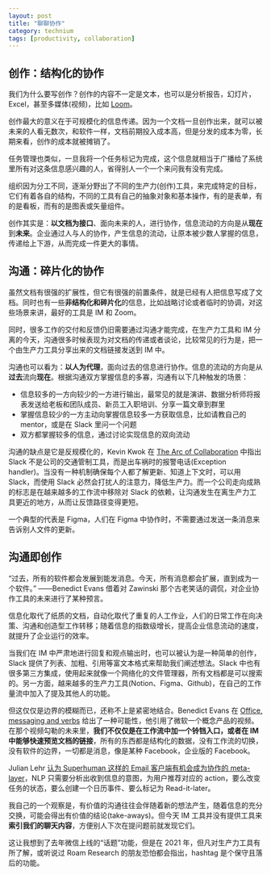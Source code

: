 ```yaml
---
layout: post
title: "聊聊协作"
category: technium
tags: [productivity, collaboration]
---
```




## 创作：结构化的协作

我们为什么要写创作？创作的内容不一定是文本，也可以是分析报告，幻灯片，Excel，甚至多媒体(视频)，比如 [Loom](www.loom.com)。

创作最大的意义在于可规模化的信息传递。因为一个文档一旦创作出来，就可以被未来的人看无数次，和软件一样，文档前期投入成本高，但是分发的成本为零，长期来看，创作的成本就被摊销了。

任务管理也类似，一旦我将一个任务标记为完成，这个信息就相当于广播给了系统里所有对这条信息感兴趣的人，省得别人一个一个来问我有没有完成。

组织因为分工不同，逐渐分野出了不同的生产力(创作)工具，来完成特定的目标，它们有着各自的结构，不同的工具有自己的抽象对象和基本操作，有的是表单，有的是看板，而有的是图表或矢量组件。

创作其实是：**以文档为接口**、面向未来的人，进行协作，信息流动的方向是从**现在**到**未来**。企业通过人与人的协作，产生信息的流动，让原本被少数人掌握的信息，传递给上下游，从而完成一件更大的事情。



## 沟通：碎片化的协作

虽然文档有很强的扩展性，但它有很强的前置条件，就是已经有人把信息写成了文档。同时也有一些**非结构化和碎片化**的信息，比如战略讨论或者临时的协调，对这些场景来讲，最好的工具是 IM 和 Zoom。

同时，很多工作的交付和反馈仍旧需要通过沟通才能完成，在生产力工具和 IM 分离的今天，沟通很多时候表现为对文档的传递或者谈论，比较常见的行为是，把一个由生产力工具分享出来的文档链接发送到 IM 中。

沟通也可以看为：**以人为代理**，面向过去的信息进行协作。信息的流动的方向是从**过去**流向**现在**。根据沟通双方掌握信息的多寡，沟通有以下几种触发的场景：

* 信息较多的一方向较少的一方进行输出，最常见的就是演讲、数据分析师将报表发送给老板和团队成员、新员工入职培训、分享一篇文章到群里
* 掌握信息较少的一方主动向掌握信息较多一方获取信息，比如请教自己的 mentor，或是在 Slack 里问一个问题
* 双方都掌握较多的信息，通过讨论实现信息的双向流动

沟通的缺点是它是反规模化的，Kevin Kwok 在 [The Arc of Collaboration](https://kwokchain.com/2019/08/16/the-arc-of-collaboration/) 中指出 Slack 不是公司的交通管制工具，而是出车祸时的报警电话(Exception handler)。当没有一种机制确保每个人都了解更新、知道上下文时，可以用 Slack，而使用 Slack 必然会打扰人的注意力，降低生产力。而一个公司走向成熟的标志是在越来越多的工作流中移除对 Slack 的依赖，让沟通发生在离生产力工具更近的地方，从而让反馈路径变得更短。

一个典型的代表是 Figma，人们在 Figma 中协作时，不需要通过发送一条消息来告诉别人文件的更新。

## 沟通即创作

 “过去，所有的软件都会发展到能发消息。今天，所有消息都会扩展，直到成为一个软件。” ——Benedict Evans 借着对 Zawinski 那个古老笑话的调侃，对企业协作工具的未来进行了某种预言。

信息化取代了纸质的文档，自动化取代了重复的人工作业，人们的日常工作在向决策、沟通和创造型工作转移；随着信息的指数级增长，提高企业信息流动的速度，就提升了企业运行的效率。

当我们在 IM 中严肃地进行回复和观点输出时，也可以被认为是一种简单的创作，Slack 提供了列表、加粗、引用等富文本格式来帮助我们阐述想法。Slack 中也有很多第三方集成，使用起来就像一个网络化的文件管理器，所有文档都是可以搜索的。另一方面，越来越多的生产力工具(Notion、Figma、Github)，在自己的工作量流中加入了提及其他人的功能。

但这仅仅是边界的模糊而已，还称不上是紧密地结合。Benedict Evans 在 [Office, messaging and verbs](https://www.ben-evans.com/benedictevans/2015/5/21/office-messaging-and-verbs) 给出了一种可能性，他引用了微软一个概念产品的视频。在那个视频勾勒的未来里，**我们不仅仅是在工作流中加一个铃铛入口，或者在 IM 中能够快速预览文档的链接**，所有的东西都是结构化的数据，没有工作流的切换，没有软件的边界，一切都是消息，像是某种 Facebook，企业版的 Facebook。

Julian Lehr [认为 Superhuman 这样的 Email 客户端有机会成为协作的 meta-layer](https://julian.digital/2020/01/17/superhuman-the-productivity-meta-layer/)，NLP 只需要分析出收到信息的意图，为用户推荐对应的 action，要么改变任务的状态，要么创建一个日历事件、要么标记为 Read-it-later。

我自己的一个观察是，有价值的沟通往往会伴随着新的想法产生，随着信息的充分交换，可能会得出有价值的结论(take-aways)。但今天 IM 工具并没有提供工具来**索引我们的聊天内容**，方便别人下次在提问题前就发现它们。

这让我想到了去年微信上线的“话题”功能，但是在 2021 年，但凡对生产力工具有所了解，或听说过 Roam Research 的朋友恐怕都会指出，hashtag 是个保守且落后的功能。